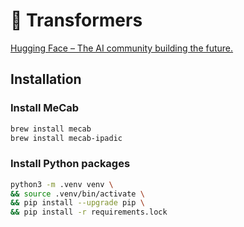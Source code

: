 🤗 Transformers
===

[Hugging Face – The AI community building the future.](https://huggingface.co/)

## Installation

### Install MeCab

```bash
brew install mecab
brew install mecab-ipadic
```

### Install Python packages

```bash
python3 -m .venv venv \
&& source .venv/bin/activate \
&& pip install --upgrade pip \
&& pip install -r requirements.lock
```